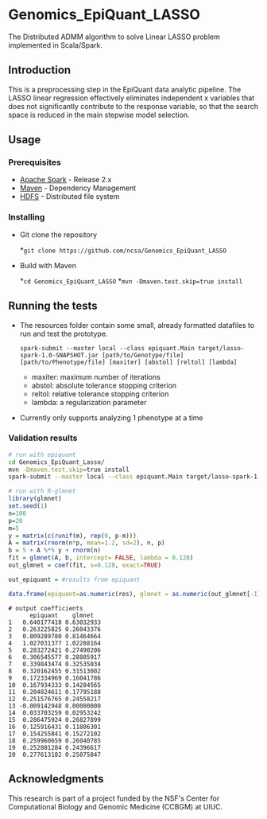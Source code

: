 # Genomics_EpiQuant_LASSO

The Distributed ADMM algorithm to solve Linear LASSO problem implemented in Scala/Spark.

## Introduction

This is a preprocessing step in the EpiQuant data analytic pipeline. The LASSO linear regression effectively eliminates independent x variables that does not significantly contribute to the response variable, so that the search space is reduced in the main stepwise model selection.

## Usage

### Prerequisites

   * [Apache Spark](https://spark.apache.org) - Release 2.x
   * [Maven](https://maven.apache.org/) - Dependency Management
   * [HDFS](http://hadoop.apache.org) - Distributed file system

### Installing

* Git clone the repository

	*`git clone https://github.com/ncsa/Genomics_EpiQuant_LASSO`

* Build with Maven

	*`cd Genomics_EpiQuant_LASSO`
	*`mvn -Dmaven.test.skip=true install`

## Running the tests

* The resources folder contain some small, already formatted datafiles to run and test the prototype. 
	
	`spark-submit --master local --class epiquant.Main target/lasso-spark-1.0-SNAPSHOT.jar [path/to/Genotype/file] [path/to/Phenotype/file] [maxiter] [abstol] [reltol] [lambda]`
	* maxiter: maximum number of iterations
	* abstol: absolute tolerance stopping criterion
	* reltol: relative tolerance stopping criterion
	* lambda: a regularization parameter

* Currently only supports analyzing 1 phenotype at a time

### Validation results
```bash
# run with epiquant
cd Genomics_EpiQuant_Lasso/
mvn -Dmaven.test.skip=true install
spark-submit --master local --class epiquant.Main target/lasso-spark-1.0-SNAPSHOT.jar resources/Genotypes/randomMatrix.tsv resources/Phenotypes/randomY.tsv 100 1e-05 1e-05 0.128

```

```R
# run with R-glmnet
library(glmnet)
set.seed(1)
n=100
p=20
m=5
y = matrix(c(runif(m), rep(0, p-m)))
A = matrix(rnorm(n*p, mean=1.2, sd=2), n, p)
b = 5 + A %*% y + rnorm(n)
fit = glmnet(A, b, intercept= FALSE, lambda = 0.128)
out_glmnet = coef(fit, s=0.128, exact=TRUE)

out_epiquant = #results from epiquant

data.frame(epiquant=as.numeric(res), glmnet = as.numeric(out_glmnet[-1]))	
```

```
# output coefficients
      epiquant    glmnet
1   0.640177418 0.63032933
2   0.263225825 0.26043376
3   0.809289780 0.81464664
4   1.027031377 1.02288164
5   0.283272421 0.27490206
6   0.306545577 0.28805917
7   0.339843474 0.32535034
8   0.320162455 0.31513002
9   0.172334969 0.16041786
10  0.167934333 0.14284565
11  0.204824611 0.17795188
12  0.251576765 0.24558217
13 -0.009142948 0.00000000
14  0.033703259 0.02953242
15  0.286475924 0.26827899
16  0.125916431 0.11806301
17  0.154255841 0.15272102
18  0.259960659 0.26040785
19  0.252801284 0.24396617
20  0.277613182 0.25075847
```

## Acknowledgments

This research is part of a project funded by the NSF's Center for  Computational Biology and Genomic Medicine (CCBGM) at UIUC.


